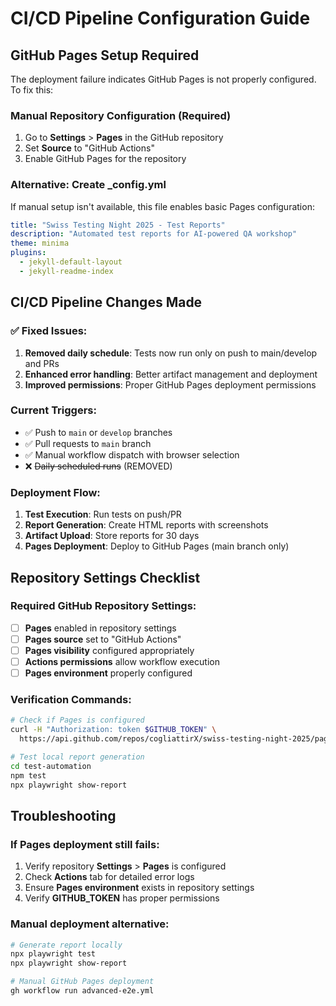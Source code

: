 # CI/CD Pipeline Configuration Guide

## GitHub Pages Setup Required

The deployment failure indicates GitHub Pages is not properly configured. To fix this:

### Manual Repository Configuration (Required)
1. Go to **Settings** > **Pages** in the GitHub repository
2. Set **Source** to "GitHub Actions" 
3. Enable GitHub Pages for the repository

### Alternative: Create _config.yml
If manual setup isn't available, this file enables basic Pages configuration:

```yaml
title: "Swiss Testing Night 2025 - Test Reports"
description: "Automated test reports for AI-powered QA workshop"
theme: minima
plugins:
  - jekyll-default-layout
  - jekyll-readme-index
```

## CI/CD Pipeline Changes Made

### ✅ Fixed Issues:
1. **Removed daily schedule**: Tests now run only on push to main/develop and PRs
2. **Enhanced error handling**: Better artifact management and deployment
3. **Improved permissions**: Proper GitHub Pages deployment permissions

### Current Triggers:
- ✅ Push to `main` or `develop` branches
- ✅ Pull requests to `main` branch  
- ✅ Manual workflow dispatch with browser selection
- ❌ ~~Daily scheduled runs~~ (REMOVED)

### Deployment Flow:
1. **Test Execution**: Run tests on push/PR
2. **Report Generation**: Create HTML reports with screenshots
3. **Artifact Upload**: Store reports for 30 days
4. **Pages Deployment**: Deploy to GitHub Pages (main branch only)

## Repository Settings Checklist

### Required GitHub Repository Settings:
- [ ] **Pages** enabled in repository settings
- [ ] **Pages source** set to "GitHub Actions"
- [ ] **Pages visibility** configured appropriately
- [ ] **Actions permissions** allow workflow execution
- [ ] **Pages environment** properly configured

### Verification Commands:
```bash
# Check if Pages is configured
curl -H "Authorization: token $GITHUB_TOKEN" \
  https://api.github.com/repos/cogliattirX/swiss-testing-night-2025/pages

# Test local report generation
cd test-automation
npm test
npx playwright show-report
```

## Troubleshooting

### If Pages deployment still fails:
1. Verify repository **Settings** > **Pages** is configured
2. Check **Actions** tab for detailed error logs
3. Ensure **Pages environment** exists in repository settings
4. Verify **GITHUB_TOKEN** has proper permissions

### Manual deployment alternative:
```bash
# Generate report locally
npx playwright test
npx playwright show-report

# Manual GitHub Pages deployment
gh workflow run advanced-e2e.yml
```
